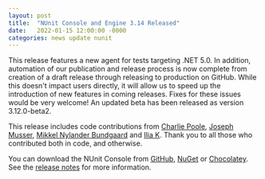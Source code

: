 ```yaml
---
layout: post
title:  "NUnit Console and Engine 3.14 Released"
date:   2022-01-15 12:00:00 -0000
categories: news update nunit
---
```


This release features a new agent for tests targeting .NET 5.0. In addition, automation of our publication and release process is now complete from creation of a draft release through releasing to production on GitHub. While this doesn't impact users directly, it will allow us to speed up the introduction of new features in coming releases.
Fixes for these issues would be very welcome! An updated beta has been released as version 3.12.0-beta2.

This release includes code contributions from [Charlie Poole](https://github.com/CharliePoole), [Joseph Musser](https://github.com/jnm2), [Mikkel Nylander Bundgaard](https://github.com/mikkelbu) and [Ilia K](https://github.com/k15tfu). Thank you to all those who contributed both in code, and otherwise.

You can download the NUnit Console from [GitHub](https://github.com/nunit/nunit-console/releases), [NuGet](https://www.nuget.org/) or [Chocolatey](https://www.chocolatey.org/profiles/nunit.org). See the [release notes](https://docs.nunit.org/articles/nunit/release-notes/console-and-engine.html) for more information.
